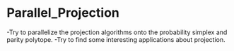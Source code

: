 # Parallel_Projection
-Try to parallelize the projection algorithms onto the probability simplex and parity polytope.
-Try to find some interesting applications about projection.
